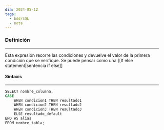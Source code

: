 ```yaml
---
dia: 2024-05-12
tags:
  - bdd/SQL
  - nota
---
```

### Definición
---
Esta expresión recorre las condiciones y devuelve el valor de la primera condición que se verifique. Se puede pensar como una [[If else statement|sentencia if else]]

#### Sintaxis
---
```SQL
SELECT nombre_columna,  
CASE  
    WHEN condicion1 THEN resultado1
    WHEN condicion2 THEN resultado2 
    WHEN condicion3 THEN resultado3 
    ELSE resultado_default
END AS alias  
FROM nombre_tabla;
```